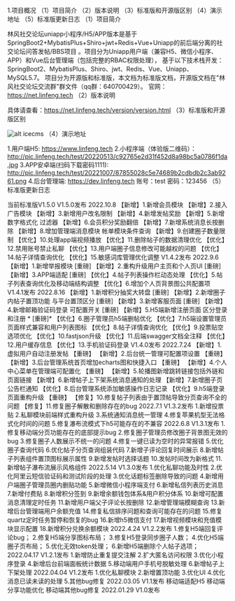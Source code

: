 1.项目概况
（1）项目简介
（2）版本说明
（3）标准版和开源版区别
（4）演示地址
（5）标准版更新日志
（1）项目简介

林风社交论坛uniapp小程序/H5/APP版本是基于SpringBoot2+MybatisPlus+Shiro+jwt+Redis+Vue+Uniapp的前后端分离的社交论坛问答发帖/BBS项目 。项目分为Uniapp用户端（兼容H5、微信小程序、APP）和Vue后台管理端（包括完整的RBAC权限处理）， 基于以下技术栈开发：SpringBoot2、MybatisPlus、Shiro、jwt、Redis、Vue、Uniapp、MySQL5.7。
项目分为开源版和标准版，本文档为标准版文档，开源版文档在"林风社交论坛交流群"群文件（qq群：640700429）。
官网：https://net.linfeng.tech
（2）版本说明

具体请查看：https://net.linfeng.tech/version/version.html
（3）标准版和开源版区别

![alt icecms](https://img.kancloud.cn/a6/fb/a6fbf7311e54dab2a3be295787efa24f_1041x1538.png)
（4）演示地址

1.用户端H5:
https://www.linfeng.tech
2.小程序端（体验版二维码）：http://pic.linfeng.tech/test/20220513/c92765e2d31f452d8a98bc5a0786f1da.jpg
3.APP安卓端(扫码下载密码1111):
http://pic.linfeng.tech/test/20221007/87855028c5e74689b2cdbdb2c3ab9261.png
4.后台管理端:
https://dev.linfeng.tech 账号：test 密码：123456
（5）标准版更新日志

当前标准版V1.5.0
V1.5.0发布
2022.10.8
【新增】1.新增会员模块
【新增】2.接入广告模块
【新增】3.新增用户改名限制
【新增】4.新增发帖奖励
【新增】5.新增数字格式化 过滤器
【新增】6.会员积分奖励翻倍
【新增】7.新增系统消息长按删除
【新增】8.增加管理端消息模块 帐单模块条件查询
【新增】9.创建圈子数量限制
【优化】10.处理app端视频播放
【优化】11.删除帖子的数据清理优化
【优化】12.禁用账号禁止私聊
【优化】13.用户端圈子信息修改可能越权的问题
【优化】14.帖子详情查询优化
【优化】15.敏感词库管理优化调整
V1.4.2发布
2022.9.6
【新增】1.新增举报模块 [重磅]
【新增】2.重构升级用户主页和个人页UI [重磅]
【新增】3.APP端适配 [重磅]
【优化】4.帖子列表操作栏动态处理
【优化】5.帖子列表查询优化及移动端结构调整
【优化】6.增加个人页背景图公共配置项
V1.4.1发布
2022.8.16
【新增】1.新增积分抽奖大转盘 [重磅]
【新增】2.新增圈子内帖子置顶功能 与平台置顶区分 [重磅]
【新增】3.新增客服页面 [重磅]
【新增】4.新增邮箱验证码登录 可配置开关 [重磅]
【新增】5.H5端新增注册页面 区分登录和注册 * [重磅]*
【优化】6.圈子管理员h5端删帖优化
【优化】7.h5端设置管理员页面样式兼容和用户列表图标
【优化】8.帖子详情查询优化
【优化】9.投票贴空选项优化
【优化】10.fastjson升级
【优化】11.后端swagger文档全注释
【优化】12.用户缓存信息
【优化】13.手机验证码登录
V1.4.0发布
2022.7.24
【新增】1.虚拟用户自动注册发帖 【重磅】
【新增】2.后台统一管理可配置项设置 【重磅】
【新增】3.后台管理系统首页增加echarts图和快捷入口 【重磅】
【新增】4.个人中心菜单在管理端可配置化 【重磅】
【新增】5.轮播图新增跳转链接包括外链和页面链接
【新增】6.新增帖子上下架系统消息通知的处理
【新增】7.新增圈子页公告栏通知
【优化】8.后台管理系统添加敏感操作日志记录
【优化】9.h5端登录页面重构升级 【重磅】
【修复】10.修复帖子列表由于置顶帖导致分页查询不全的问题
【修复】11.修复圈子解散和删除存在的bug
2022.7.1
V1.3.2发布
1.新增投票贴
2.私聊模块前端样式重构升级
3.系统通知消息统一管理
4.修复苹果机型无法格式化时间的问题
5.修复瀑布流模式下h5可能存在的不兼容
2022.6.8
V1.3.1发布
1.修复移动端分页功能存在的底部提示bug
2.修复圈子管理员修改圈子背景图无效的bug
3.修复圈子人数展示不统一的问题
4.修复一键已读为空时的异常报错
5.优化圈子查询代码
6.优化帖子分页查询组装代码
7.新增子评论回复时间展示
8.新增帖子列表组件置顶图标展示属性
9.新增发帖时选择话题
10.发帖时间改为新格式
11.新增帖子瀑布流展示风格组件
2022.5.14
V1.3.0发布
1.优化私聊功能及时性
2.优化阿里云短信验证码和测试阶段的处理
3.优化话题标签删除导致的问题
4.新增用户端圈子管理员圈内删贴功能
5.新增微信小程序端支付
6.新增私信列表历史消息
7.新增付费贴
8.新增积分签到
9.新增余额钱包体系&用户积分体系
10.新增可配置消息清理定时任务
11.新增用户端父子评论长按删除
12.新增管理端模糊查询
13.新增后台管理端用户余额充值
14.修复私信排序问题和查询可能存在的问题
15.修复quartz定时任务暂停和恢复的bug
16.新增h5微信支付
17.新增视频模块和充值模块显示配置
18.新增积分兑换余额模块
2022.4.24
V1.2.2发布
1.修复H5端回复评论bug；
2.修复H5端分享图标布局；
3.修复H5登录同步圈子人数；
4.优化H5端圈子页布局；
5.优化无效token处理；
6.新增H5端删除个人帖子选项；
2022.04.17
V1.2.1发布
1.新增防止重复提交注解
2.扩大匿名访问权限
3.优化小程序登录
4.新增后台前端面板统计数据
5.移动端用户手机号脱敏处理
6.新增帖子上下架处理
2022.04.04
V1.2发布
1.优化私聊模块
2.新增置顶功能
3.优化UI
4.优化消息已读未读的处理
5.其他bug修复
2022.03.05
V1.1发布
移动端适配H5
移动端分享功能优化
移动端其他bug修复
2022.01.29
V1.0发布